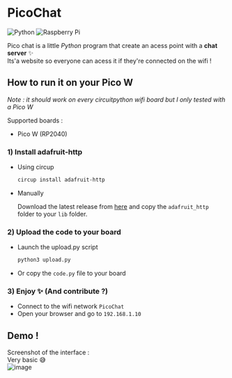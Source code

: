 # PicoChat

![Python](https://img.shields.io/badge/python-3670A0?style=for-the-badge&logo=python&logoColor=ffdd54)
![Raspberry Pi](https://img.shields.io/badge/-RaspberryPi-C51A4A?style=for-the-badge&logo=Raspberry-Pi)

Pico chat is a little *Python* program that create an acess point with a __chat server__ ✨ \
Its'a website so everyone can acess it if they're connected on the wifi !

## How to run it on your Pico W

*Note : it should work on every circuitpython wifi board but I only tested with a Pico W*

Supported boards :
- Pico W (RP2040)

### 1) Install adafruit-http

- Using circup

    ```bash
    circup install adafruit-http
    ```
- Manually

    Download the latest release from [here](https://circuitpython.org/libraries) and copy the `adafruit_http` folder to your `lib` folder.

### 2) Upload the code to your board

- Launch the upload.py script

    ```bash
    python3 upload.py
    ```
- Or copy the `code.py` file to your board

### 3) Enjoy ✨ (And contribute ?)

- Connect to the wifi network `PicoChat`
- Open your browser and go to `192.168.1.10`

## Demo !

Screenshot of the interface :\
Very basic 😅
\
![image](https://github.com/user-attachments/assets/68c814b8-e3e2-4c54-ab5a-87efe77d3b42)
